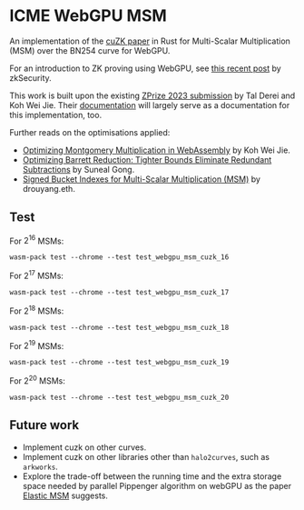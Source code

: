 # ICME WebGPU MSM

An implementation of the [cuZK paper](https://eprint.iacr.org/2022/1321.pdf) in Rust for Multi-Scalar Multiplication (MSM) over the BN254 curve for WebGPU.

For an introduction to ZK proving using WebGPU, see [this recent post](https://blog.zksecurity.xyz/posts/webgpu/) by zkSecurity.

This work is built upon the existing [ZPrize 2023 submission](https://github.com/td-kwj-zp2023/webgpu-msm-bls12-377) by Tal Derei and Koh Wei Jie. Their [documentation](https://hackmd.io/HNH0DcSqSka4hAaIfJNHEA) will largely serve as a documentation for this implementation, too. 

Further reads on the optimisations applied:
- [Optimizing Montgomery Multiplication in WebAssembly](https://baincapitalcrypto.com/optimizing-montgomery-multiplication-in-webassembly/) by Koh Wei Jie.
- [Optimizing Barrett Reduction: Tighter Bounds Eliminate Redundant Subtractions](https://blog.zksecurity.xyz/posts/barrett-tighter-bound/) by Suneal Gong.
- [Signed Bucket Indexes for Multi-Scalar Multiplication (MSM)](https://hackmd.io/@drouyang/signed-bucket-index) by drouyang.eth.

## Test


For $2^{16}$ MSMs:
```
wasm-pack test --chrome --test test_webgpu_msm_cuzk_16
```

For $2^{17}$ MSMs:
```
wasm-pack test --chrome --test test_webgpu_msm_cuzk_17
```

For $2^{18}$ MSMs:
```
wasm-pack test --chrome --test test_webgpu_msm_cuzk_18
```

For $2^{19}$ MSMs:
```
wasm-pack test --chrome --test test_webgpu_msm_cuzk_19
```

For $2^{20}$ MSMs:
```
wasm-pack test --chrome --test test_webgpu_msm_cuzk_20
```


## Future work

- Implement cuzk on other curves.
- Implement cuzk on other libraries other than `halo2curves`, such as `arkworks`.
- Explore the trade-off between the running
time and the extra storage space needed by parallel Pippenger algorithm on webGPU as the paper [Elastic MSM](https://eprint.iacr.org/2024/057.pdf) suggests.


